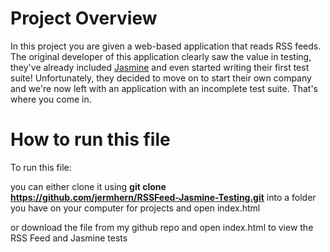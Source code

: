 # Project Overview

In this project you are given a web-based application that reads RSS feeds. The original developer of this application clearly saw the value in testing, they've already included [Jasmine](http://jasmine.github.io/) and even started writing their first test suite! Unfortunately, they decided to move on to start their own company and we're now left with an application with an incomplete test suite. That's where you come in.


# How to run this file
To run this file: 

you can either clone it using **git clone https://github.com/jermhern/RSSFeed-Jasmine-Testing.git** into a folder you have on your computer for projects and open index.html

or download the file from my github repo and open index.html to view the RSS Feed and Jasmine tests



